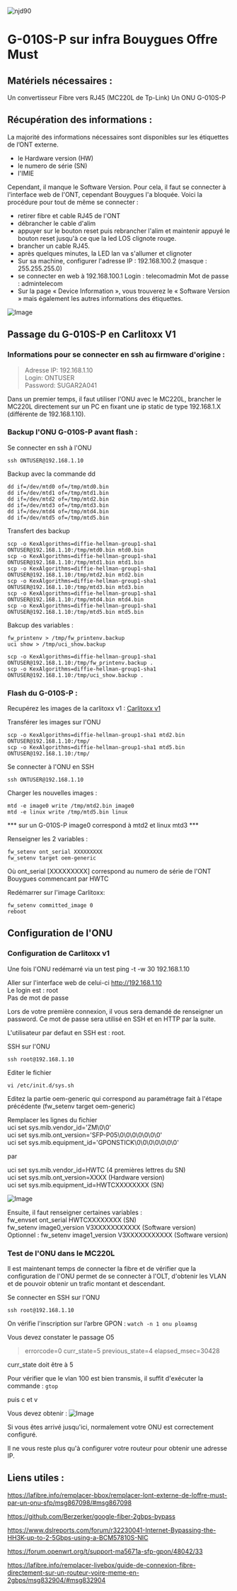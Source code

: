<p align="left"> <img src="https://komarev.com/ghpvc/?username=njd90&label=Profile%20views&color=0e75b6&style=flat" alt="njd90" /> </p>


# G-010S-P sur infra Bouygues Offre Must

## Matériels nécessaires :  
Un convertisseur Fibre vers RJ45 (MC220L de Tp-Link)
Un ONU G-010S-P  

## Récupération des informations :  

La majorité des informations nécessaires sont disponibles sur les étiquettes de l’ONT externe. 
- le Hardware version (HW)
- le numero de série (SN)
- l'IMIE

Cependant, il manque le Software Version. Pour cela, il faut se connecter à l'interface web de l'ONT, cependant Bouygues l'a bloquée. Voici la procédure pour tout de même se connecter : 
- retirer fibre et cable RJ45 de l'ONT
- débrancher le cable d'alim 
- appuyer sur le bouton reset puis rebrancher l'alim et maintenir appuyé le bouton reset jusqu'à ce que la led LOS clignote rouge.
- brancher un cable RJ45.
- après quelques minutes, la LED lan va s'allumer et clignoter
- Sur sa machine, configurer l'adresse IP : 192.168.100.2 (masque : 255.255.255.0)
- se connecter en web à 192.168.100.1
	Login : telecomadmin
	Mot de passe : admintelecom
- Sur la page « Device Information », vous trouverez le « Software Version » mais également les autres informations des étiquettes.

![Image](../main/HG8010Hv3_Bouygues.png?raw=true)

## Passage du G-010S-P en Carlitoxx V1
### Informations pour se connecter en ssh au firmware d'origine :
> Adresse IP: 192.168.1.10  
> Login: ONTUSER  
> Password: SUGAR2A041  

Dans un premier temps, il faut utiliser l'ONU avec le MC220L, brancher le MC220L directement sur un PC en fixant une ip static de type 192.168.1.X (différente de 192.168.1.10).

### Backup l'ONU G-010S-P avant flash : 
Se connecter en ssh à l'ONU  
```
ssh ONTUSER@192.168.1.10
```

Backup avec la commande dd 
```
dd if=/dev/mtd0 of=/tmp/mtd0.bin
dd if=/dev/mtd1 of=/tmp/mtd1.bin
dd if=/dev/mtd2 of=/tmp/mtd2.bin
dd if=/dev/mtd3 of=/tmp/mtd3.bin
dd if=/dev/mtd4 of=/tmp/mtd4.bin
dd if=/dev/mtd5 of=/tmp/mtd5.bin
```

Transfert des backup
```
scp -o KexAlgorithms=diffie-hellman-group1-sha1 ONTUSER@192.168.1.10:/tmp/mtd0.bin mtd0.bin
scp -o KexAlgorithms=diffie-hellman-group1-sha1 ONTUSER@192.168.1.10:/tmp/mtd1.bin mtd1.bin
scp -o KexAlgorithms=diffie-hellman-group1-sha1 ONTUSER@192.168.1.10:/tmp/mtd2.bin mtd2.bin
scp -o KexAlgorithms=diffie-hellman-group1-sha1 ONTUSER@192.168.1.10:/tmp/mtd3.bin mtd3.bin
scp -o KexAlgorithms=diffie-hellman-group1-sha1 ONTUSER@192.168.1.10:/tmp/mtd4.bin mtd4.bin
scp -o KexAlgorithms=diffie-hellman-group1-sha1 ONTUSER@192.168.1.10:/tmp/mtd5.bin mtd5.bin
```

Bakcup des variables : 
```
fw_printenv > /tmp/fw_printenv.backup
uci show > /tmp/uci_show.backup

scp -o KexAlgorithms=diffie-hellman-group1-sha1 ONTUSER@192.168.1.10:/tmp/fw_printenv.backup .
scp -o KexAlgorithms=diffie-hellman-group1-sha1 ONTUSER@192.168.1.10:/tmp/uci_show.backup .
```


### Flash du G-010S-P : 

Recupérez les images de la carlitoxx v1 : [Carlitoxx v1](https://github.com/njd90/G-010S-P_Bouygues/raw/main/CarlitoxV1.zip)

Transférer les images sur l'ONU 
```
scp -o KexAlgorithms=diffie-hellman-group1-sha1 mtd2.bin ONTUSER@192.168.1.10:/tmp/
scp -o KexAlgorithms=diffie-hellman-group1-sha1 mtd5.bin ONTUSER@192.168.1.10:/tmp/
```

Se connecter à l'ONU en SSH
```
ssh ONTUSER@192.168.1.10
```

Charger les nouvelles images : 
```
mtd -e image0 write /tmp/mtd2.bin image0
mtd -e linux write /tmp/mtd5.bin linux
```
*** sur un G-010S-P image0 correspond à mtd2 et linux mtd3 ***

Renseigner les 2 variables : 
```
fw_setenv ont_serial XXXXXXXXX
fw_setenv target oem-generic
```
Où ont_serial [XXXXXXXXX] correspond au numero de série de l'ONT Bouygues commencant par HWTC

Redémarrer sur l'image Carlitoxx:
```
fw_setenv committed_image 0
reboot
```
## Configuration de l'ONU

### Configuration de Carlitoxx v1

Une fois l'ONU redémarré via un test ping -t -w 30 192.168.1.10

Aller sur l'interface web de celui-ci http://192.168.1.10  
Le login est : root  
Pas de mot de passe  

Lors de votre première connexion, il vous sera demandé de renseigner un password. Ce mot de passe sera utilisé en SSH et en HTTP par la suite.  

L'utilisateur par defaut en SSH est : root.

SSH sur l'ONU
```
ssh root@192.168.1.10
```

Editer le fichier 
```
vi /etc/init.d/sys.sh
```

Editez la partie oem-generic qui correspond au paramétrage fait à l'étape précédente (fw_setenv target oem-generic)

Remplacer les lignes du fichier  
uci set sys.mib.vendor_id='ZM\0\0'  
uci set sys.mib.ont_version='SFP-P05\0\0\0\0\0\0\0'  
uci set sys.mib.equipment_id='GPONSTICK\0\0\0\0\0\0\0'  

par  

uci set sys.mib.vendor_id=HWTC (4 premières lettres du SN)  
uci set sys.mib.ont_version=XXXX (Hardware version)  
uci set sys.mib.equipment_id=HWTCXXXXXXXX (SN)  

![Image](../main/conf_sys_sh_var.png?raw=true)


Ensuite, il faut renseigner certaines variables :  
fw_envset ont_serial HWTCXXXXXXXX (SN)  
fw_setenv image0_version V3XXXXXXXXXXX (Software version)  
Optionnel : fw_setenv image1_version V3XXXXXXXXXXX (Software version)  


### Test de l'ONU dans le MC220L

Il est maintenant temps de connecter la fibre et de vérifier que la configuration de l'ONU permet de se connecter à l'OLT, d'obtenir les VLAN et de pouvoir obtenir un trafic montant et descendant.  

Se connecter en SSH sur l'ONU
```
ssh root@192.168.1.10
```

On vérifie l'inscription sur l’arbre GPON :
```watch -n 1 onu ploamsg```

Vous devez constater le passage O5
> errorcode=0 curr_state=5 previous_state=4 elapsed_msec=30428

curr_state doit être à 5

Pour vérifier que le vlan 100 est bien transmis, il suffit d'exécuter la commande :
```gtop ```

puis c et v 

Vous devez obtenir :
![Image](../main/gtop_vlan.png?raw=true)

Si vous êtes arrivé jusqu'ici, normalement votre ONU est correctement configuré.

Il ne vous reste plus qu'à configurer votre routeur pour obtenir une adresse IP.

## Liens utiles : 
https://lafibre.info/remplacer-bbox/remplacer-lont-externe-de-loffre-must-par-un-onu-sfp/msg867098/#msg867098

https://github.com/Berzerker/google-fiber-2gbps-bypass

https://www.dslreports.com/forum/r32230041-Internet-Bypassing-the-HH3K-up-to-2-5Gbps-using-a-BCM57810S-NIC

https://forum.openwrt.org/t/support-ma5671a-sfp-gpon/48042/33

https://lafibre.info/remplacer-livebox/guide-de-connexion-fibre-directement-sur-un-routeur-voire-meme-en-2gbps/msg832904/#msg832904
